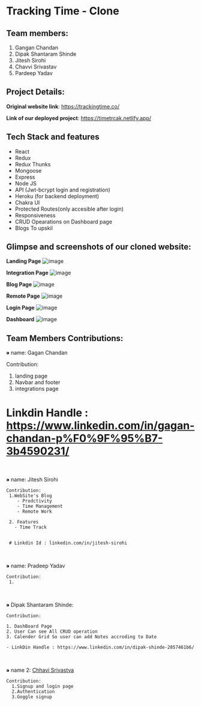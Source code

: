 # Tracking Time - Clone


## Team members:
1. Gangan Chandan
2. Dipak Shantaram Shinde
3. Jitesh Sirohi
4. Chavvi Srivastav
5. Pardeep Yadav


## Project Details:

**Original website link**: https://trackingtime.co/

**Link of our deployed project**: https://timetrcak.netlify.app/

## Tech Stack and features
- React
- Redux
- Redux Thunks
- Mongoose
- Express
- Node JS
- API (Jwt-bcrypt login and registration)
- Heroku (for backend deployment)
- Chakra UI
- Protected Routes(only accesible after login)
- Responsiveness
- CRUD Opearations on Dashboard page
- Blogs To upskil


## Glimpse and screenshots of our cloned website:
**Landing Page**
![image](https://user-images.githubusercontent.com/70229744/187068343-07604dbc-b919-47d7-9b04-9d6042a44474.png)

**Integration Page**
![image](https://user-images.githubusercontent.com/70229744/187068363-1b9a735a-e042-4ba0-850b-3bdde20fd778.png)

**Blog Page**
![image](https://user-images.githubusercontent.com/70229744/187068407-17ce0433-d836-46f0-a63a-5a334cfa987d.png)

**Remote Page**
![image](https://user-images.githubusercontent.com/70229744/187068427-429c9019-6df8-402e-8bea-ef13da791ece.png)

**Login Page**
![image](https://user-images.githubusercontent.com/70229744/187068471-a3e065cf-2688-4a84-b4cb-5f4a2a1ca4f2.png)

**Dashboard**
![image](https://user-images.githubusercontent.com/70229744/187068455-6ffe7a35-c9e6-41d4-ae51-165660cb4ca8.png)


## Team Members Contributions:
 ⁍ name: Gagan Chandan 
 
 Contribution:
 
  1. landing page 
  2. Navbar and footer 
  3. integrations page

 # Linkdin Handle : https://www.linkedin.com/in/gagan-chandan-p%F0%9F%95%B7-3b4590231/


<br>

   ⁍ name: Jitesh Sirohi

    Contribution:
     1.WebSite's Blog
        - Prodctivity
        - Time Management
        - Remote Work
        
     2. Features
       - Time Track

    
     # Linkdin Id : linkedin.com/in/jitesh-sirohi
    
<br>

   ⁍ name: Pradeep Yadav

    Contribution:
     1.

   

<br>

  ⁍ Dipak Shantaram Shinde:

    Contribution:
    
    1. DashBoard Page
    2. User Can see All CRUD operation
    3. Calender Grid So user can add Notes accroding to Date
    
    - LinkDin Handle : https://www.linkedin.com/in/dipak-shinde-2857461b6/
  <br>

  ⁍ name 2: <a href="https://www.linkedin.com/in/chhavisrivastva/">Chhavi Srivastva<a/>


    Contribution:
      1.Signup and login page
      2.Authentication
      3.Goggle signup
    

    
    
  
   

